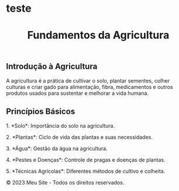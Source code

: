 # teste
<!DOCTYPE html>
<html lang="pt-br">
<head>
    <meta charset="UTF-8">
    <meta name="viewport" content="width=device-width, initial-scale=1.0">
    <title>Fundamentos da Agricultura</title>
    <link rel="stylesheet" href="estilo.css"> <!-- Linkando o arquivo CSS -->
</head>
<body>

<header>
    <h1>Fundamentos da Agricultura</h1>
</header>

<main>
    <section>
        <h2>Introdução à Agricultura</h2>
        <p>A agricultura é a prática de cultivar o solo, plantar sementes, colher culturas e criar gado para alimentação, fibra, medicamentos e outros produtos usados ​​para sustentar e melhorar a vida humana.
</p>
    </section>
    <section>
        <h2>Princípios Básicos</h2>
        <p>1. *Solo*: Importância do solo na agricultura.
<p> </p>2. *Plantas*: Ciclo de vida das plantas e suas necessidades.
<p> </p>3. *Água*: Gestão da água na agricultura.
<p></p>4. *Pestes e Doenças*: Controle de pragas e doenças de plantas.
<p> </p>5. *Técnicas Agrícolas*: Diferentes métodos de cultivo e colheita.
</p>
    </section>
</main>

<footer>
    <p>&copy; 2023 Meu Site - Todos os direitos reservados.</p>
</footer>

</body>
</html>

